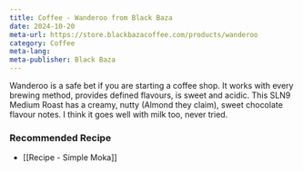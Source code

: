 ```yaml
---
title: Coffee - Wanderoo from Black Baza
date: 2024-10-20
meta-url: https://store.blackbazacoffee.com/products/wanderoo
category: Coffee
meta-lang: 
meta-publisher: Black Baza
---
```

Wanderoo is a safe bet if you are starting a coffee shop. It works with every brewing method, provides defined flavours, is sweet and acidic. This SLN9 Medium Roast has a creamy, nutty (Almond they claim), sweet chocolate flavour notes. I think it goes well with milk too, never tried.

### Recommended Recipe
- [[Recipe - Simple Moka]]